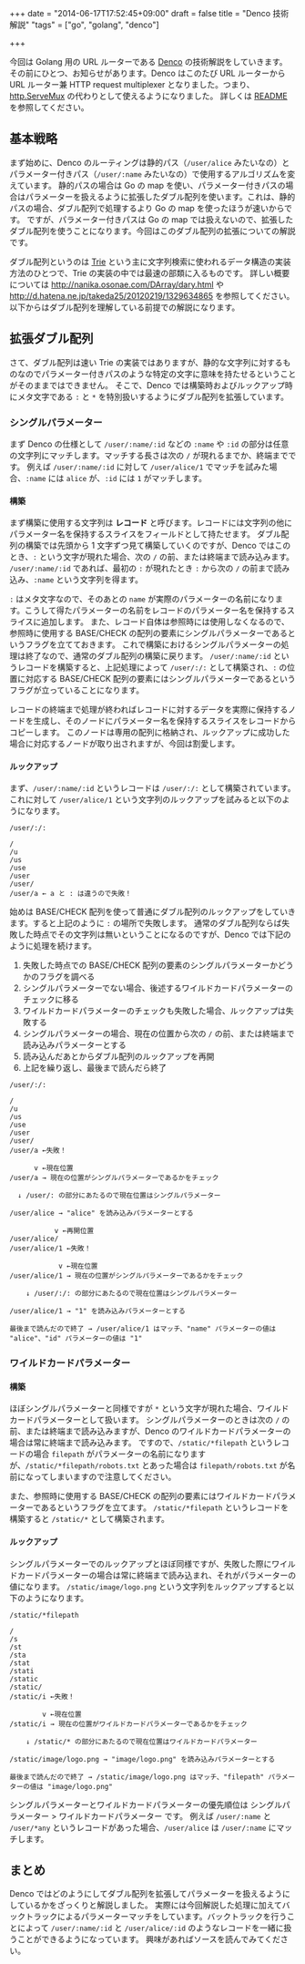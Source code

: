 +++
date = "2014-06-17T17:52:45+09:00"
draft = false
title = "Denco 技術解説"
"tags" = ["go", "golang", "denco"]

+++

今回は Golang 用の URL ルーターである [Denco](https://github.com/naoina/denco) の技術解説をしていきます。
その前にひとつ、お知らせがあります。Denco はこのたび URL ルーターから URL ルーター兼 HTTP request multiplexer となりました。つまり、[http.ServeMux](http://golang.org/pkg/net/http/#ServeMux) の代わりとして使えるようになりました。
詳しくは [README](https://github.com/naoina/denco/blob/master/README.md) を参照してください。

## 基本戦略

まず始めに、Denco のルーティングは静的パス（`/user/alice` みたいなの）とパラメーター付きパス（`/user/:name` みたいなの）で使用するアルゴリズムを変えています。
静的パスの場合は Go の map を使い、パラメーター付きパスの場合はパラメーターを扱えるように拡張したダブル配列を使います。これは、静的パスの場合、ダブル配列で処理するより Go の map を使ったほうが速いからです。
ですが、パラメーター付きパスは Go の map では扱えないので、拡張したダブル配列を使うことになります。今回はこのダブル配列の拡張についての解説です。

ダブル配列というのは [Trie](http://ja.wikipedia.org/wiki/%E3%83%88%E3%83%A9%E3%82%A4%E6%9C%A8) という主に文字列検索に使われるデータ構造の実装方法のひとつで、Trie の実装の中では最速の部類に入るものです。
詳しい概要については http://nanika.osonae.com/DArray/dary.html や http://d.hatena.ne.jp/takeda25/20120219/1329634865 を参照してください。
以下からはダブル配列を理解している前提での解説になります。

## 拡張ダブル配列

さて、ダブル配列は速い Trie の実装ではありますが、静的な文字列に対するものなのでパラメーター付きパスのような特定の文字に意味を持たせるということがそのままではできません。
そこで、Denco では構築時およびルックアップ時にメタ文字である `:` と `*` を特別扱いするようにダブル配列を拡張しています。

### シングルパラメーター

まず Denco の仕様として `/user/:name/:id` などの `:name` や `:id` の部分は任意の文字列にマッチします。マッチする長さは次の `/` が現れるまでか、終端までです。
例えば `/user/:name/:id` に対して `/user/alice/1` でマッチを試みた場合、`:name` には `alice` が、`:id` には `1` がマッチします。

#### 構築

まず構築に使用する文字列は **レコード** と呼びます。レコードには文字列の他にパラメーター名を保持するスライスをフィールドとして持たせます。
ダブル配列の構築では先頭から 1 文字ずつ見て構築していくのですが、Denco ではこのとき、`:` という文字が現れた場合、次の `/` の前、または終端まで読み込みます。
`/user/:name/:id` であれば、最初の `:` が現れたとき `:` から次の `/` の前まで読み込み、`:name` という文字列を得ます。

`:` はメタ文字なので、そのあとの `name` が実際のパラメーターの名前になります。こうして得たパラメーターの名前をレコードのパラメーター名を保持するスライスに追加します。
また、レコード自体は参照時には使用しなくなるので、参照時に使用する BASE/CHECK の配列の要素にシングルパラメーターであるというフラグを立てておきます。
これで構築におけるシングルパラメーターの処理は終了なので、通常のダブル配列の構築に戻ります。
`/user/:name/:id` というレコードを構築すると、上記処理によって `/user/:/:` として構築され、`:` の位置に対応する BASE/CHECK 配列の要素にはシングルパラメーターであるというフラグが立っていることになります。

レコードの終端まで処理が終わればレコードに対するデータを実際に保持するノードを生成し、そのノードにパラメーター名を保持するスライスをレコードからコピーします。
このノードは専用の配列に格納され、ルックアップに成功した場合に対応するノードが取り出されますが、今回は割愛します。

#### ルックアップ

まず、`/user/:name/:id` というレコードは `/user/:/:` として構築されています。これに対して `/user/alice/1` という文字列のルックアップを試みると以下のようになります。

```text
/user/:/:

/
/u
/us
/use
/user
/user/
/user/a ← a と : は違うので失敗！
```

始めは BASE/CHECK 配列を使って普通にダブル配列のルックアップをしていきます。すると上記のように `:` の場所で失敗します。
通常のダブル配列ならば失敗した時点でその文字列は無いということになるのですが、Denco では下記のように処理を続けます。

1. 失敗した時点での BASE/CHECK 配列の要素のシングルパラメーターかどうかのフラグを調べる
2. シングルパラメーターでない場合、後述するワイルドカードパラメーターのチェックに移る
3. ワイルドカードパラメーターのチェックも失敗した場合、ルックアップは失敗する
4. シングルパラメーターの場合、現在の位置から次の `/` の前、または終端まで読み込みパラメーターとする
5. 読み込んだあとからダブル配列のルックアップを再開
6. 上記を繰り返し、最後まで読んだら終了

```text
/user/:/:

/
/u
/us
/use
/user
/user/
/user/a ←失敗！

      v ←現在位置
/user/a → 現在の位置がシングルパラメーターであるかをチェック

  ↓ /user/: の部分にあたるので現在位置はシングルパラメーター

/user/alice → "alice" を読み込みパラメーターとする

           v ←再開位置
/user/alice/
/user/alice/1 ←失敗！

            v ←現在位置
/user/alice/1 → 現在の位置がシングルパラメーターであるかをチェック

    ↓ /user/:/: の部分にあたるので現在位置はシングルパラメーター

/user/alice/1 → "1" を読み込みパラメーターとする

最後まで読んだので終了 → /user/alice/1 はマッチ、"name" パラメーターの値は "alice"、"id" パラメーターの値は "1"
```

### ワイルドカードパラメーター

#### 構築

ほぼシングルパラメーターと同様ですが `*` という文字が現れた場合、ワイルドカードパラメーターとして扱います。
シングルパラメーターのときは次の `/` の前、または終端まで読み込みますが、Denco のワイルドカードパラメーターの場合は常に終端まで読み込みます。
ですので、`/static/*filepath` というレコードの場合 `filepath` がパラメーターの名前になりますが、`/static/*filepath/robots.txt` とあった場合は `filepath/robots.txt` が名前になってしまいますので注意してください。

また、参照時に使用する BASE/CHECK の配列の要素にはワイルドカードパラメーターであるというフラグを立てます。
`/static/*filepath` というレコードを構築すると `/static/*` として構築されます。

#### ルックアップ

シングルパラメーターでのルックアップとほぼ同様ですが、失敗した際にワイルドカードパラメーターの場合は常に終端まで読み込まれ、それがパラメーターの値になります。
`/static/image/logo.png` という文字列をルックアップすると以下のようになります。

```text
/static/*filepath

/
/s
/st
/sta
/stat
/stati
/static
/static/
/static/i ←失敗！

        v ←現在位置
/static/i → 現在の位置がワイルドカードパラメーターであるかをチェック

    ↓ /static/* の部分にあたるので現在位置はワイルドカードパラメーター

/static/image/logo.png → "image/logo.png" を読み込みパラメーターとする

最後まで読んだので終了 → /static/image/logo.png はマッチ、"filepath" パラメーターの値は "image/logo.png"
```

シングルパラメーターとワイルドカードパラメーターの優先順位は シングルパラメーター > ワイルドカードパラメーター です。
例えば `/user/:name` と `/user/*any` というレコードがあった場合、`/user/alice` は `/user/:name` にマッチします。

## まとめ

Denco ではどのようにしてダブル配列を拡張してパラメーターを扱えるようにしているかをざっくりと解説しました。
実際には今回解説した処理に加えてバックトラックによるパラメーターマッチをしています。バックトラックを行うことによって `/user/:name/:id` と `/user/alice/:id` のようなレコードを一緒に扱うことができるようになっています。
興味があればソースを読んでみてください。
